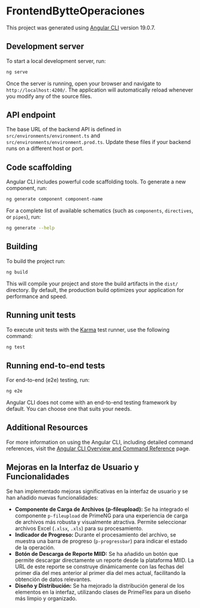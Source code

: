 # FrontendBytteOperaciones

This project was generated using [Angular CLI](https://github.com/angular/angular-cli) version 19.0.7.

## Development server

To start a local development server, run:

```bash
ng serve
```

Once the server is running, open your browser and navigate to `http://localhost:4200/`. The application will automatically reload whenever you modify any of the source files.

## API endpoint

The base URL of the backend API is defined in `src/environments/environment.ts` and `src/environments/environment.prod.ts`. Update these files if your backend runs on a different host or port.

## Code scaffolding

Angular CLI includes powerful code scaffolding tools. To generate a new component, run:

```bash
ng generate component component-name
```

For a complete list of available schematics (such as `components`, `directives`, or `pipes`), run:

```bash
ng generate --help
```

## Building

To build the project run:

```bash
ng build
```

This will compile your project and store the build artifacts in the `dist/` directory. By default, the production build optimizes your application for performance and speed.

## Running unit tests

To execute unit tests with the [Karma](https://karma-runner.github.io) test runner, use the following command:

```bash
ng test
```

## Running end-to-end tests

For end-to-end (e2e) testing, run:

```bash
ng e2e
```

Angular CLI does not come with an end-to-end testing framework by default. You can choose one that suits your needs.

## Additional Resources

For more information on using the Angular CLI, including detailed command references, visit the [Angular CLI Overview and Command Reference](https://angular.dev/tools/cli) page.

## Mejoras en la Interfaz de Usuario y Funcionalidades

Se han implementado mejoras significativas en la interfaz de usuario y se han añadido nuevas funcionalidades:

- **Componente de Carga de Archivos (p-fileupload):** Se ha integrado el componente `p-fileupload` de PrimeNG para una experiencia de carga de archivos más robusta y visualmente atractiva. Permite seleccionar archivos Excel (`.xlsx`, `.xls`) para su procesamiento.
- **Indicador de Progreso:** Durante el procesamiento del archivo, se muestra una barra de progreso (`p-progressbar`) para indicar el estado de la operación.
- **Botón de Descarga de Reporte MIID:** Se ha añadido un botón que permite descargar directamente un reporte desde la plataforma MIID. La URL de este reporte se construye dinámicamente con las fechas del primer día del mes anterior al primer día del mes actual, facilitando la obtención de datos relevantes.
- **Diseño y Distribución:** Se ha mejorado la distribución general de los elementos en la interfaz, utilizando clases de PrimeFlex para un diseño más limpio y organizado.